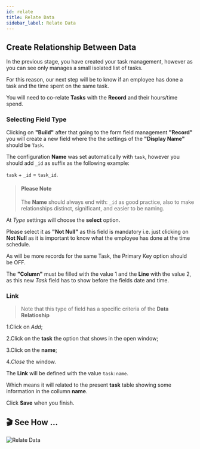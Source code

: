 ```yaml
---
id: relate
title: Relate Data
sidebar_label: Relate Data
---
```


## Create Relationship Between Data 

In the previous stage, you have created your task management, however as you can see only manages a small isolated list of tasks.

For this reason, our next step will be to know if an employee has done a task and the time spent on the same task.

You will need to co-relate **Tasks** with the **Record** and their hours/time spend.

### Selecting Field Type

Clicking on **"Build"** after that going to the form field management **"Record"** you will create a new field where the the settings of the **"Display Name"** should be `Task`.

The configuration **Name** was set automatically with `task`, however you should add `_id` as suffix as the following example:

`task` + `_id` = `task_id`.

> #### Please Note
> The **Name** should always end with: `_id` as good practice, also to make relationships distinct, significant, and easier to be naming.

At _Type_ settings will choose the **select** option.

Please select it as  **"Not Null"** as this field is mandatory i.e. just clicking on **Not Null** as it is important to know what the employee has done at the time schedule.

As will be more records for the same Task, the Primary Key option should be OFF.

The **"Column"** must be filled with the value 1 and the **Line** with the value 2, as this new _Task_ field has to show before the fields date and time.

### Link

>Note that this type of field has a specific criteria of the **Data Relatioship**

1.Click on _Add_;

2.Click on the **task** the option that shows in the open window;

3.Click on the **name**;

4._Close_ the window.

The **Link** will be defined with the value `task:name`.

Which means it will related to the present **task** table showing some information in the collumn **name**.

Click **Save** when you finish.

## 🎬 See How ...

![Relate Data](assets/comece/demonstracao/relacionar.gif)
